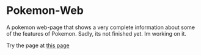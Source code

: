 # Pokemon-Web
A pokemon web-page that shows a very complete information about some of the features of Pokemon. Sadly, its not finished yet. Im working on it.

Try the page at [this page](https://alwexis.github.io/Pokemon-Web/home)
